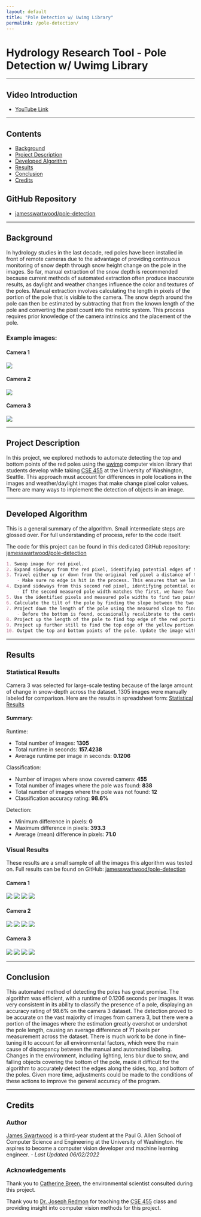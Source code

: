 ```yaml
---
layout: default
title: "Pole Detection w/ Uwimg Library"
permalink: /pole-detection/
---
```


# Hydrology Research Tool - Pole Detection w/ Uwimg Library

---

## Video Introduction

- [YouTube Link](https://youtu.be/a5mghKjqqSQ)

---

## Contents

- <a href="#background">Background</a>
- <a href="#description">Project Description</a>
- <a href="#algorithm">Developed Algorithm</a>
- <a href="#results">Results</a>
- <a href="#conclusion">Conclusion</a>
- <a href="#credits">Credits</a>

## GitHub Repository
- [jamesswartwood/pole-detection](https://github.com/jamesswartwood/pole-detection)

---

<section id="background"></section>

## Background

In hydrology studies in the last decade, red poles have been installed in front of remote cameras due to the advantage of providing continuous monitoring of snow depth through snow height change on the pole in the images. So far, manual extraction of the snow depth is recommended because current methods of automated extraction often produce inaccurate results, as daylight and weather changes influence the color and textures of the poles. Manual extraction involves calculating the length in pixels of the portion of the pole that is visible to the camera. The snow depth around the pole can then be estimated by subtracting that from the known length of the pole and converting the pixel count into the metric system. This process requires prior knowledge of the camera intrinsics and the placement of the pole.

### Example images:

#### Camera 1

![](images/data/c1_pole2.jpg)

#### Camera 2

![](images/data/c2_pole3.jpg)

#### Camera 3

![](images/data/c3_pole3.jpg)

---

<section id="description"></section>

## Project Description
 
In this project, we explored methods to automate detecting the top and bottom points of the red poles using the [uwimg](https://github.com/pjreddie/uwimg/) computer vision library that students develop while taking [CSE 455](https://courses.cs.washington.edu/courses/cse455/22sp/) at the University of Washington, Seattle. This approach must account for differences in pole locations in the images and weather/daylight images that make change pixel color values. There are many ways to implement the detection of objects in an image.

---

<section id="algorithm"></section>

## Developed Algorithm

This is a general summary of the algorithm. Small intermediate steps are glossed over. For full understanding of process, refer to the code itself.

The code for this project can be found in this dedicated GitHub repository: [jamesswartwood/pole-detection](https://github.com/jamesswartwood/pole-detection)

```markdown
1. Sweep image for red pixel.
2. Expand sideways from the red pixel, identifying potential edges of the pole and measuring prospective pole width.
3. Travel either up or down from the original red pixel a distance of the measured width.
    - Make sure no edge is hit in the process. This ensures that we land on another pixel on the body of the pole. Otherwise, continue step 1.
4. Expand sideways from this second red pixel, identifying potential edges of the pole and measuring prospective pole width.
    - If the second measured pole width matches the first, we have found the pole. Otherwise, continue step 1.
5. Use the identified pixels and measured pole widths to find two points along the very center of the pole.
6. Calculate the tilt of the pole by finding the slope between the two points.
7. Project down the length of the pole using the measured slope to find the bottom edge.
    - Before the bottom is found, occasionally recalibrate to the center of the pole to account for any bend in the pole and recalculate the slope.
8. Project up the length of the pole to find top edge of the red portion of the pole.
9. Project up further still to find the top edge of the yellow portion of the pole.
10. Output the top and bottom points of the pole. Update the image with annotations of the detection.
```

---

<section id="results"></section>

## Results

### Statistical Results

Camera 3 was selected for large-scale testing because of the large amount of change in snow-depth across the dataset. 1305 images were manually labeled for comparison. Here are the results in spreadsheet form: [Statistical Results](https://github.com/jamesswartwood/jamesswartwood.github.io/blob/main/data/camera_3_data.csv)

#### Summary:

Runtime:

- Total number of images: **1305**
- Total runtime in seconds: **157.4238**
- Average runtime per image in seconds: **0.1206**

Classification:

- Number of images where snow covered camera: **455**
- Total number of images where the pole was found: **838**
- Total number of images where the pole was not found: **12**
- Classification accuracy rating: **98.6%**

Detection:

- Minimum difference in pixels: **0**
- Maximum difference in pixels: **393.3**
- Average (mean) difference in pixels: **71.0**

### Visual Results

These results are a small sample of all the images this algorithm was tested on. Full results can be found on GitHub: [jamesswartwood/pole-detection](https://github.com/jamesswartwood/pole-detection)

#### Camera 1

![](images/annotated/c1_pole1.jpg)
![](images/annotated/c1_pole2.jpg)
![](images/annotated/c1_pole3.jpg)
![](images/annotated/c1_pole4.jpg)

#### Camera 2

![](images/annotated/c2_pole1.jpg)
![](images/annotated/c2_pole2.jpg)
![](images/annotated/c2_pole3.jpg)
![](images/annotated/c2_pole4.jpg)

#### Camera 3

![](images/annotated/c3_pole1.jpg)
![](images/annotated/c3_pole2.jpg)
![](images/annotated/c3_pole3.jpg)
![](images/annotated/c3_pole4.jpg)

---

<section id="conclusion"></section>

## Conclusion

This automated method of detecting the poles has great promise. The algorithm was efficient, with a runtime of 0.1206 seconds per images. It was very consistent in its ability to classify the presence of a pole, displaying an accuracy rating of 98.6% on the camera 3 dataset. The detection proved to be accurate on the vast majority of images from camera 3, but there were a portion of the images where the estimation greatly overshot or undershot the pole length, causing an average difference of 71 pixels per measurement across the dataset. There is much work to be done in fine-tuning it to account for all environmental factors, which were the main cause of discrepancy between the manual and automated labeling. Changes in the environment, including lighting, lens blur due to snow, and falling objects covering the bottom of the pole, made it difficult for the algorithm to accurately detect the edges along the sides, top, and bottom of the poles. Given more time, adjustments could be made to the conditions of these actions to improve the general accuracy of the program.

---

<section id="credits"></section>

## Credits

### Author

[James Swartwood](https://www.linkedin.com/in/jamesswartwood/) is a third-year student at the Paul G. Allen School of Computer Science and Engineering at the University of Washington. He aspires to become a computer vision developer and machine learning engineer. *- Last Updated 06/02/2022*

### Acknowledgements

Thank you to [Catherine Breen](https://www.linkedin.com/in/katie-m-breen/), the environmental scientist consulted during this project.

Thank you to [Dr. Joseph Redmon](https://pjreddie.com/) for teaching the [CSE 455](https://courses.cs.washington.edu/courses/cse455/22sp/) class and providing insight into computer vision methods for this project.